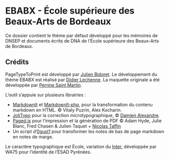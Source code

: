 # EBABX - École supérieure des Beaux-Arts de Bordeaux

Ce dossier contient le thème par défaut développé pour les mémoires de DNSEP et documents écrits de DNA de l’École supérieure des Beaux-Arts de Bordeaux.

## Crédits

PageTypeToPrint est développé par [Julien Bidoret](https://ateliers.esad-pyrenees.fr/web).
Le développement du thème EBABX est réalisé par [Didier Lechenne](d.lechenne@lechenne.fr).
La maquette originale a été développée par [Perrine Saint Martin](https://typomorpho.fr/). 

L’outil s’appuie sur plusieurs librairies : 
* [MarkdownIt](https://opencollective.com/markdown-it) et [MarkdownIt-php](https://github.com/kaoken/markdown-it-php), pour la transformation du contenu markdown en HTML. © Vitaly Puzrin, Alex Kocharin.
* [JoliTypo](https://github.com/jolicode/JoliTypo/) pour la correction microtypographique, © [Damien Alexandre](http://jolicode.com).
* [Paged.js](https://pagedjs.org/) pour l’impression et la génération de PDF © Adam Hyde, Julie Blanc, Fred Chasen & Julien Taquet + [Nicolas Taffin](https://gitlab.com/nicolastaf/pagedjs-reload-in-place)
* Un script d’[0gust1](https://gist.github.com/0gust1/260638bd34a434e7f3dd) pour transformer les notes de bas de page markdown en notes de marge.

Le caractère typographique est École, variation du [Inter](https://rsms.me/inter/), développée par WA75 pour l’identité de l’ÉSAD Pyrénées.

